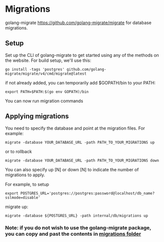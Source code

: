 # Migrations
golang-migrate https://github.com/golang-migrate/migrate for database migrations. 

## Setup
Set up the CLI of golang-migrate to get started using any of the methods on the website. For build setup, we'll use this:
```
go install -tags 'postgres' github.com/golang-migrate/migrate/v4/cmd/migrate@latest
```

if not already added, you can temporarily add $GOPATH/bin to your PATH:
```
export PATH=$PATH:$(go env GOPATH)/bin
```

You can now run migration commands

## Applying migrations
You need to specify the database and point at the migration files. For example:

```
migrate -database YOUR_DATABASE_URL -path PATH_TO_YOUR_MIGRATIONS up
```

or to rollback
```
migrate -database YOUR_DATABASE_URL -path PATH_TO_YOUR_MIGRATIONS down
```

You can also specify up [N] or down [N] to indicate the number of migrations to apply.

For example, to setup

```
export POSTGRES_URL='postgres://postgres:password@localhost/db_name?sslmode=disable'
```

migrate up:

```
migrate -database ${POSTGRES_URL} -path internal/db/migrations up
```

### Note: if you do not wish to use the golang-migrate package, you can copy and past the contents in [migrations folder](../internal/database/migrations) 